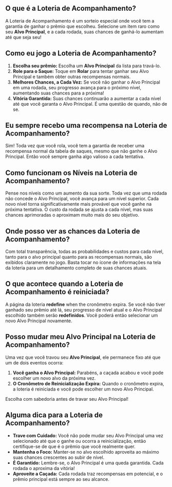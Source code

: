 ## O que é a Loteria de Acompanhamento?
A Loteria de Acompanhamento é um sorteio especial onde você tem a garantia de ganhar o prêmio que escolheu. Selecione um item raro como seu **Alvo Principal**, e a cada rodada, suas chances de ganhá-lo aumentam até que seja seu!

## Como eu jogo a Loteria de Acompanhamento?
1. **Escolha seu prêmio:** Escolha um **Alvo Principal** da lista para travá-lo.
2. **Role para o Saque:** Toque em **Rolar** para tentar ganhar seu Alvo Principal e também obter outras recompensas normais.
3. **Melhores Chances, a Cada Vez:** Se você não ganhar o Alvo Principal em uma rodada, seu progresso avança para o próximo nível, aumentando suas chances para a próxima!
4. **Vitória Garantida:** Suas chances continuarão a aumentar a cada nível até que você garanta o Alvo Principal. É uma questão de quando, não de se.

## Eu sempre recebo uma recompensa na Loteria de Acompanhamento?
Sim! Toda vez que você rola, você tem a garantia de receber uma recompensa normal da tabela de saques, mesmo que não ganhe o Alvo Principal. Então você sempre ganha algo valioso a cada tentativa.

## Como funcionam os Níveis na Loteria de Acompanhamento?
Pense nos níveis como um aumento da sua sorte. Toda vez que uma rodada não concede o Alvo Principal, você avança para um nível superior. Cada novo nível torna significativamente mais provável que você ganhe na próxima tentativa. O custo da rodada se ajusta a cada nível, mas suas chances aprimoradas o aproximam muito mais do seu objetivo.

## Onde posso ver as chances da Loteria de Acompanhamento?
Com total transparência, todas as probabilidades e custos para cada nível, tanto para o alvo principal quanto para as recompensas normais, são exibidos claramente no jogo. Basta tocar no ícone de informações na tela da loteria para um detalhamento completo de suas chances atuais.

## O que acontece quando a Loteria de Acompanhamento é reiniciada?
A página da loteria **redefine** when the cronômetro expira. Se você não tiver ganhado seu prêmio até lá, seu progresso de nível atual e o Alvo Principal escolhido também serão **redefinidos**. Você poderá então selecionar um novo Alvo Principal novamente.

## Posso mudar meu Alvo Principal na Loteria de Acompanhamento?
Uma vez que você travou seu **Alvo Principal**, ele permanece fixo até que um de dois eventos ocorra:
1. **Você ganha o Alvo Principal:** Parabéns, a caçada acabou e você pode escolher um novo alvo da próxima vez.
2. **O Cronômetro de Reinicialização Expira:** Quando o cronômetro expira, a loteria é reiniciada e você pode escolher um novo Alvo Principal.

Escolha com sabedoria antes de travar seu Alvo Principal!

## Alguma dica para a Loteria de Acompanhamento?
- **Trave com Cuidado:** Você não pode mudar seu Alvo Principal uma vez selecionado até que o ganhe ou ocorra a reinicialização, então certifique-se de que é o prêmio que você realmente quer.
- **Mantenha o Foco:** Manter-se no alvo escolhido aproveita ao máximo suas chances crescentes ao subir de nível.
- **É Garantido:** Lembre-se, o Alvo Principal é uma queda garantida. Cada rodada o aproxima da vitória!
- **Aproveite a Caçada:** Cada rodada traz recompensas em potencial, e o prêmio principal está sempre ao seu alcance.